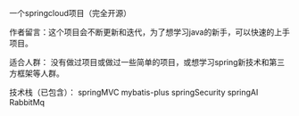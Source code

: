 一个springcloud项目（完全开源）

作者留言：这个项目会不断更新和迭代，为了想学习java的新手，可以快速的上手项目。

适合人群：
没有做过项目或做过一些简单的项目，或想学习spring新技术和第三方框架等人群。

技术栈（已包含）：
springMVC
mybatis-plus
springSecurity
springAI
RabbitMq






